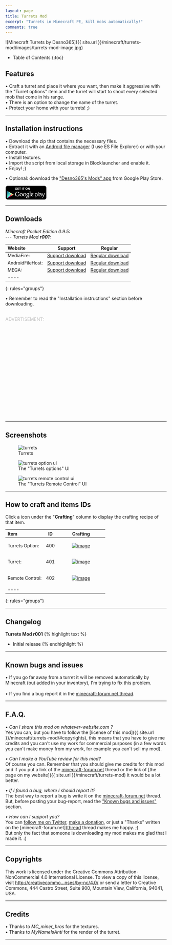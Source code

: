 ```yaml
---
layout: page
title: Turrets Mod
excerpt: "Turrets in Minecraft PE, kill mobs automatically!"
comments: true
---
```


![Minecraft Turrets by Desno365]({{ site.url }}/minecraft/turrets-mod/images/turrets-mod-image.jpg)

* Table of Contents
{:toc}

## Features

• Craft a turret and place it where you want, then make it aggressive with the "Turret options" item and the turret will start to shoot every selected mob that come in his range.<br>
• There is an option to change the name of the turret.<br>
• Protect your home with your turrets! ;)

---

## Installation instructions

• Download the zip that contains the necessary files.<br>
• Extract it with an [Android file manager](http://lmgtfy.com/?q=file+manager+android) (I use ES File Explorer) or with your computer.<br>
• Install textures.<br>
• Import the script from local storage in Blocklauncher and enable it.<br>
• Enjoy! ;)

• Optional: download the ["Desno365's Mods" app](https://play.google.com/store/apps/details?id=com.desno365.mods) from Google Play Store.

<a href="https://play.google.com/store/apps/details?id=com.desno365.mods">
  <img alt="Get it on Google Play"
       src="/images/en_generic_rgb_wo_45.png" />
</a>

---

## Downloads

<i>Minecraft Pocket Edition 0.9.5:</i><br>
<i> --- Turrets Mod <b>r001</b>:</i>

| Website | Support | Regular |
|:--------|:-------:|:-------:|
| MediaFire:       | [Support download](http://adf.ly/rfJUz) | [Regular download](http://www.mediafire.com/download/o7xdbe19za3x2to/Turrets_Mod_r001_Desno365.zip) |
| AndroidFileHost: | [Support download](http://adf.ly/rfJmM) | [Regular download](https://www.androidfilehost.com/?fid=23622183712465438) |
| MEGA:            | [Support download](http://adf.ly/rfJZn) | [Regular download](https://mega.co.nz/#!u5hgjLLQ!A3fMHmlNpNPUjuo9UXURP2-n0Bn9Fuf-0NrtLg995gA) |
|----
{: rules="groups"}

• Remember to read the "Installation instructions" section before downloading.
<br><br>

<font color="#C0C0C0">ADVERTISEMENT:</font><br>
<script async src="//pagead2.googlesyndication.com/pagead/js/adsbygoogle.js"></script>
<!-- inside-pages-ad-large-rectangle -->
<ins class="adsbygoogle"
     style="display:inline-block;width:336px;height:280px"
     data-ad-client="ca-pub-4328789168608769"
     data-ad-slot="1857238131"></ins>
<script>
(adsbygoogle = window.adsbygoogle || []).push({});
</script>

---

## Screenshots

<figure>
  <img src="{{ site.url }}/minecraft/turrets-mod/images/turrets.jpg" alt="turrets">
  <figcaption>Turrets</figcaption>
</figure>

<figure>
  <img src="{{ site.url }}/minecraft/turrets-mod/images/turrets-option-ui.jpg" alt="turrets option ui">
  <figcaption>The "Turrets options" UI</figcaption>
</figure>

<figure>
  <img src="{{ site.url }}/minecraft/turrets-mod/images/turrets-remote-control-ui.jpg" alt="turrets remote control ui">
  <figcaption>The "Turrets Remote Control" UI</figcaption>
</figure>

---

## How to craft and items IDs

Click a icon under the "**Crafting**" column to display the crafting recipe of that item.

| Item                         | ID       | Crafting |
|:-----------------------------|:--------:|:--------:|
| Turrets Option:              | 400      | <figure><a href="{{ site.url }}/minecraft/turrets-mod/images/how-to-craft/crafting/turretsOptions.jpg"><img src="{{ site.url }}/minecraft/turrets-mod/images/how-to-craft/icons/turretsOptions.png" alt="image"></a></figure> |
| Turret:                      | 401      | <figure><a href="{{ site.url }}/minecraft/turrets-mod/images/how-to-craft/crafting/turret.jpg"><img src="{{ site.url }}/minecraft/turrets-mod/images/how-to-craft/icons/turret.png" alt="image"></a></figure> |
| Remote Control:              | 402      | <figure><a href="{{ site.url }}/minecraft/turrets-mod/images/how-to-craft/crafting/remoteControl.jpg"><img src="{{ site.url }}/minecraft/turrets-mod/images/how-to-craft/icons/remoteControl.png" alt="image"></a></figure> |
|----
{: rules="groups"}

---

## Changelog

**Turrets Mod r001**
{% highlight text %}
- Initial release
{% endhighlight %}

---

## Known bugs and issues

• If you go far away from a turret it will be removed automatically by Minecraft (but added in your inventory), I'm trying to fix this problem.<br><br>
• If you find a bug report it in the [minecraft-forum.net thread][thread].

---

## F.A.Q.

*• Can I share this mod on whatever-website.com ?*<br>
Yes you can, but you have to follow the [license of this mod]({{ site.url }}/minecraft/turrets-mod/#copyrights), this means that you have to give me credits and you can't use my work for commercial purposes (in a few words you can't make money from my work, for example you can't sell my mod).<br>

*• Can I make a YouTube review for this mod?*<br>
Of course you can. Remember that you should give me credits for this mod and if you put a link of the [minecraft-forum.net][thread] thread or the link of [the page on my website]({{ site.url }}/minecraft/turrets-mod) it would be a lot better.<br>

*• If I found a bug, where I should report it?*<br>
The best way to report a bug is write it on the [minecraft-forum.net][thread] thread. But, before posting your bug-report, read the ["Known bugs and issues"](http://desno365.github.io/minecraft/turrets-mod/#known-bugs-and-issues) section.

*• How can I support you?*<br>
You can [follow me on Twitter](https://twitter.com/desno365), [make a donation](https://www.paypal.com/cgi-bin/webscr?cmd=_s-xclick&hosted_button_id=GBEMKJBA3Z7PG), or just a "Thanks" written on the [minecraft-forum.net]([thread] thread makes me happy. ;)<br>
But only the fact that someone is downloading my mod makes me glad that I made it. :)

---

## Copyrights

This work is licensed under the Creative Commons Attribution-NonCommercial 4.0 International License. To view a copy of this license, visit [http://creativecommo...nses/by-nc/4.0/](http://creativecommons.org/licenses/by-nc/4.0/) or send a letter to Creative Commons, 444 Castro Street, Suite 900, Mountain View, California, 94041, USA.

---

## Credits

• Thanks to <i>MC_miner_bros</i> for the textures.<br>
• Thanks to <i>MyNameIsAnti</i> for the render of the turret.

---

[thread]: http://www.minecraftforum.net/forums/minecraft-pocket-edition/mcpe-mods-tools/2201372-mod-beta-turrets-mod-kill-mobs-automatically-r001
